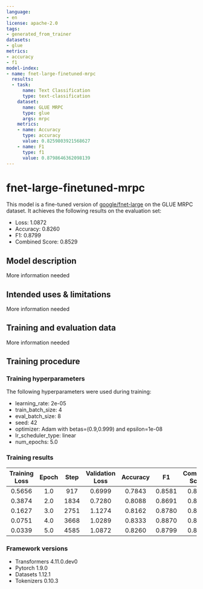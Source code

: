 ```yaml
---
language:
- en
license: apache-2.0
tags:
- generated_from_trainer
datasets:
- glue
metrics:
- accuracy
- f1
model-index:
- name: fnet-large-finetuned-mrpc
  results:
  - task:
      name: Text Classification
      type: text-classification
    dataset:
      name: GLUE MRPC
      type: glue
      args: mrpc
    metrics:
    - name: Accuracy
      type: accuracy
      value: 0.8259803921568627
    - name: F1
      type: f1
      value: 0.8798646362098139
---
```


<!-- This model card has been generated automatically according to the information the Trainer had access to. You
should probably proofread and complete it, then remove this comment. -->

# fnet-large-finetuned-mrpc

This model is a fine-tuned version of [google/fnet-large](https://huggingface.co/google/fnet-large) on the GLUE MRPC dataset.
It achieves the following results on the evaluation set:
- Loss: 1.0872
- Accuracy: 0.8260
- F1: 0.8799
- Combined Score: 0.8529

## Model description

More information needed

## Intended uses & limitations

More information needed

## Training and evaluation data

More information needed

## Training procedure

### Training hyperparameters

The following hyperparameters were used during training:
- learning_rate: 2e-05
- train_batch_size: 4
- eval_batch_size: 8
- seed: 42
- optimizer: Adam with betas=(0.9,0.999) and epsilon=1e-08
- lr_scheduler_type: linear
- num_epochs: 5.0

### Training results

| Training Loss | Epoch | Step | Validation Loss | Accuracy | F1     | Combined Score |
|:-------------:|:-----:|:----:|:---------------:|:--------:|:------:|:--------------:|
| 0.5656        | 1.0   | 917  | 0.6999          | 0.7843   | 0.8581 | 0.8212         |
| 0.3874        | 2.0   | 1834 | 0.7280          | 0.8088   | 0.8691 | 0.8390         |
| 0.1627        | 3.0   | 2751 | 1.1274          | 0.8162   | 0.8780 | 0.8471         |
| 0.0751        | 4.0   | 3668 | 1.0289          | 0.8333   | 0.8870 | 0.8602         |
| 0.0339        | 5.0   | 4585 | 1.0872          | 0.8260   | 0.8799 | 0.8529         |


### Framework versions

- Transformers 4.11.0.dev0
- Pytorch 1.9.0
- Datasets 1.12.1
- Tokenizers 0.10.3
